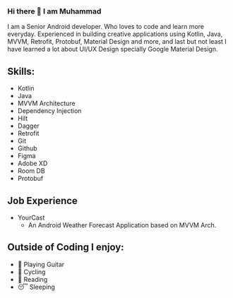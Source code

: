 ### Hi there 👋 I am Muhammad

I am a Senior Android developer. Who loves to code and learn more everyday.
Experienced in building creative applications using Kotlin, Java, MVVM, Retrofit, Protobuf, Material Design and more,
and last but not least I have learned a lot about UI/UX Design specially Google Material Design.

## Skills:

- Kotlin
- Java
- MVVM Architecture
- Dependency Injection
- Hilt
- Dagger
- Retrofit
- Git
- Github
- Figma
- Adobe XD
- Room DB
- Protobuf

## Job Experience

- YourCast
  - An Android Weather Forecast Application based on MVVM Arch.

## Outside of Coding I enjoy:

- 🎸 Playing Guitar
- 🚴 Cycling
- 📖 Reading
- 😴 Sleeping
